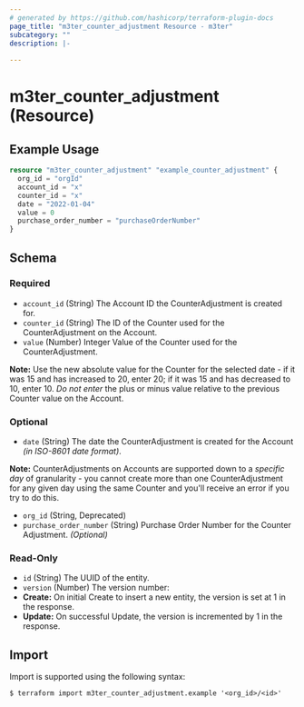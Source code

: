 ```yaml
---
# generated by https://github.com/hashicorp/terraform-plugin-docs
page_title: "m3ter_counter_adjustment Resource - m3ter"
subcategory: ""
description: |-
  
---
```


# m3ter_counter_adjustment (Resource)



## Example Usage

```terraform
resource "m3ter_counter_adjustment" "example_counter_adjustment" {
  org_id = "orgId"
  account_id = "x"
  counter_id = "x"
  date = "2022-01-04"
  value = 0
  purchase_order_number = "purchaseOrderNumber"
}
```

<!-- schema generated by tfplugindocs -->
## Schema

### Required

- `account_id` (String) The Account ID the CounterAdjustment is created for.
- `counter_id` (String) The ID of the Counter used for the CounterAdjustment on the Account.
- `value` (Number) Integer Value of the Counter used for the CounterAdjustment.

**Note:** Use the new absolute value for the Counter for the selected date - if it was 15 and has increased to 20, enter 20; if it was 15 and has decreased to 10, enter 10. *Do not enter* the plus or minus value relative to the previous Counter value on the Account.

### Optional

- `date` (String) The date the CounterAdjustment is created for the Account *(in ISO-8601 date format)*.

**Note:** CounterAdjustments on Accounts are supported down to a *specific day* of granularity - you cannot create more than one CounterAdjustment for any given day using the same Counter and you'll receive an error if you try to do this.
- `org_id` (String, Deprecated)
- `purchase_order_number` (String) Purchase Order Number for the Counter Adjustment. *(Optional)*

### Read-Only

- `id` (String) The UUID of the entity.
- `version` (Number) The version number:
- **Create:** On initial Create to insert a new entity, the version is set at 1 in the response.
- **Update:** On successful Update, the version is incremented by 1 in the response.

## Import

Import is supported using the following syntax:

```shell
$ terraform import m3ter_counter_adjustment.example '<org_id>/<id>'
```
